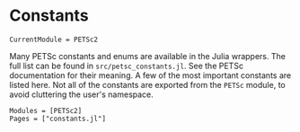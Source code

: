 # Constants

```@meta
CurrentModule = PETSc2
```

Many PETSc constants and enums are available in the Julia wrappers.  The full
list can be found in `src/petsc_constants.jl`.  See the PETSc documentation for
their meaning.
A few of the most important constants are listed here.  Not all of the
constants are exported from the `PETSc` module, to avoid cluttering the
user's namespace.


```@autodocs
Modules = [PETSc2]
Pages = ["constants.jl"]
```
